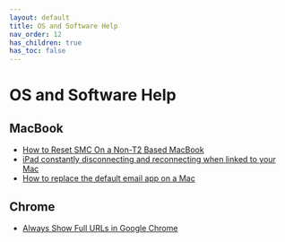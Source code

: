 ```yaml
---
layout: default
title: OS and Software Help
nav_order: 12
has_children: true
has_toc: false
---
```


# OS and Software Help

## MacBook
- [How to Reset SMC On a Non-T2 Based MacBook](../os-software-help/reset-smc)
- [iPad constantly disconnecting and reconnecting when linked to your Mac](../os-software-help/ipad-disconnection)
- [How to replace the default email app on a Mac](../os-software-help/replace-mac-mail.md)

## Chrome
- [Always Show Full URLs in Google Chrome](../os-software-help/always-show-full-url-in-chrome)